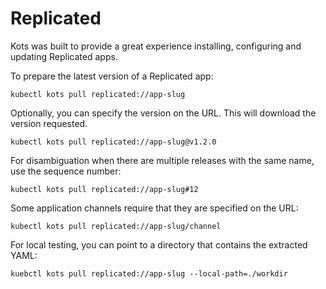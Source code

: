 # Replicated

Kots was built to provide a great experience installing, configuring and updating Replicated apps.

To prepare the latest version of a Replicated app:

```shell
kubectl kots pull replicated://app-slug
```

Optionally, you can specify the version on the URL. This will download the version requested.

```shell
kubectl kots pull replicated://app-slug@v1.2.0
```

For disambiguation when there are multiple releases with the same name, use the sequence number:

```shell
kubectl kots pull replicated://app-slug#12
```

Some application channels require that they are specified on the URL:

```shell
kubectl kots pull replicated://app-slug/channel
```

For local testing, you can point to a directory that contains the extracted YAML:

```shell
kuebctl kots pull replicated://app-slug --local-path=./workdir
```
